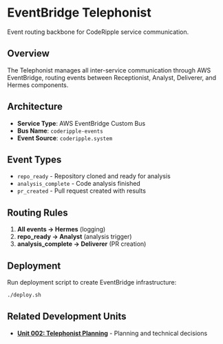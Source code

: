 # EventBridge Telephonist

Event routing backbone for CodeRipple service communication.

## Overview

The Telephonist manages all inter-service communication through AWS EventBridge, routing events between Receptionist, Analyst, Deliverer, and Hermes components.

## Architecture

- **Service Type**: AWS EventBridge Custom Bus
- **Bus Name**: `coderipple-events`
- **Event Source**: `coderipple.system`

## Event Types

- `repo_ready` - Repository cloned and ready for analysis
- `analysis_complete` - Code analysis finished
- `pr_created` - Pull request created with results

## Routing Rules

1. **All events → Hermes** (logging)
2. **repo_ready → Analyst** (analysis trigger)
3. **analysis_complete → Deliverer** (PR creation)

## Deployment

Run deployment script to create EventBridge infrastructure:

```bash
./deploy.sh
```

## Related Development Units

- **[Unit 002: Telephonist Planning](../dev_log/002_telephonist_001.md)** - Planning and technical decisions
